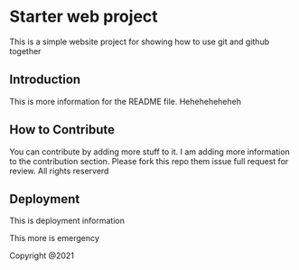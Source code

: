# Starter web project

This is a simple website project for showing how to use git and github together

## Introduction

This is more information for the README file. Heheheheheheh

## How to Contribute

You can contribute by adding more stuff to it. I am adding more information to the contribution section.
Please fork this repo them issue full request for review. All rights reserverd

## Deployment
This is deployment information

This more is emergency 

Copyright @2021

